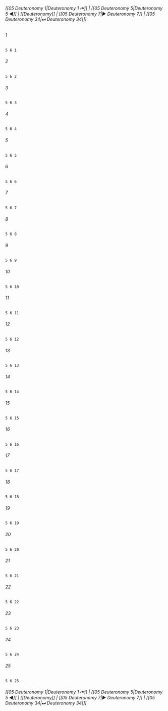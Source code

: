 
###### [[05 Deuteronomy 1|Deuteronomy 1 ⏮]] | [[05 Deuteronomy 5|Deuteronomy 5 ◀]] | [[Deuteronomy]] | [[05 Deuteronomy 7|▶ Deuteronomy 7]] | [[05 Deuteronomy 34|⏭ Deuteronomy 34|]]

###### 1
``` verse
5 6 1 
```
###### 2
``` verse
5 6 2 
```
###### 3
``` verse
5 6 3 
```
###### 4
``` verse
5 6 4 
```
###### 5
``` verse
5 6 5 
```
###### 6
``` verse
5 6 6 
```
###### 7
``` verse
5 6 7 
```
###### 8
``` verse
5 6 8 
```
###### 9
``` verse
5 6 9 
```
###### 10
``` verse
5 6 10 
```
###### 11
``` verse
5 6 11 
```
###### 12
``` verse
5 6 12 
```
###### 13
``` verse
5 6 13 
```
###### 14
``` verse
5 6 14 
```
###### 15
``` verse
5 6 15 
```
###### 16
``` verse
5 6 16 
```
###### 17
``` verse
5 6 17 
```
###### 18
``` verse
5 6 18 
```
###### 19
``` verse
5 6 19 
```
###### 20
``` verse
5 6 20 
```
###### 21
``` verse
5 6 21 
```
###### 22
``` verse
5 6 22 
```
###### 23
``` verse
5 6 23 
```
###### 24
``` verse
5 6 24 
```
###### 25
``` verse
5 6 25 
```

###### [[05 Deuteronomy 1|Deuteronomy 1 ⏮]] | [[05 Deuteronomy 5|Deuteronomy 5 ◀]] | [[Deuteronomy]] | [[05 Deuteronomy 7|▶ Deuteronomy 7]] | [[05 Deuteronomy 34|⏭ Deuteronomy 34|]]

